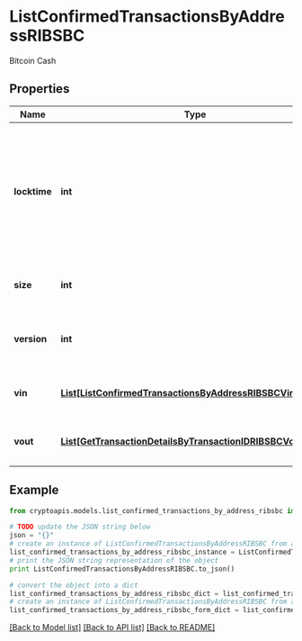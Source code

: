 # ListConfirmedTransactionsByAddressRIBSBC

Bitcoin Cash

## Properties
Name | Type | Description | Notes
------------ | ------------- | ------------- | -------------
**locktime** | **int** | Represents the locktime on the transaction on the specific blockchain, i.e. the blockheight at which the transaction is valid. | 
**size** | **int** | Represents the total size of this transaction. | 
**version** | **int** | Represents the transaction&#39;s version number. | 
**vin** | [**List[ListConfirmedTransactionsByAddressRIBSBCVinInner]**](ListConfirmedTransactionsByAddressRIBSBCVinInner.md) | Represents the transaction inputs. | 
**vout** | [**List[GetTransactionDetailsByTransactionIDRIBSBCVoutInner]**](GetTransactionDetailsByTransactionIDRIBSBCVoutInner.md) | Represents the transaction outputs. | [optional] 

## Example

```python
from cryptoapis.models.list_confirmed_transactions_by_address_ribsbc import ListConfirmedTransactionsByAddressRIBSBC

# TODO update the JSON string below
json = "{}"
# create an instance of ListConfirmedTransactionsByAddressRIBSBC from a JSON string
list_confirmed_transactions_by_address_ribsbc_instance = ListConfirmedTransactionsByAddressRIBSBC.from_json(json)
# print the JSON string representation of the object
print ListConfirmedTransactionsByAddressRIBSBC.to_json()

# convert the object into a dict
list_confirmed_transactions_by_address_ribsbc_dict = list_confirmed_transactions_by_address_ribsbc_instance.to_dict()
# create an instance of ListConfirmedTransactionsByAddressRIBSBC from a dict
list_confirmed_transactions_by_address_ribsbc_form_dict = list_confirmed_transactions_by_address_ribsbc.from_dict(list_confirmed_transactions_by_address_ribsbc_dict)
```
[[Back to Model list]](../README.md#documentation-for-models) [[Back to API list]](../README.md#documentation-for-api-endpoints) [[Back to README]](../README.md)


